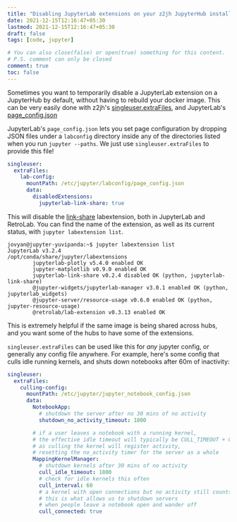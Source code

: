 ```yaml
---
title: "Disabling JupyterLab extensions on your z2jh JupyterHub installations"
date: 2021-12-15T12:16:47+05:30
lastmod: 2021-12-15T12:16:47+05:30
draft: false
tags: [code, jupyter]

# You can also close(false) or open(true) something for this content.
# P.S. comment can only be closed
comment: true
toc: false
---
```


Sometimes you want to temporarily disable a JupyterLab extension on a JupyterHub
by default, without having to rebuild your docker image. This can be very
easily done with z2jh's [singleuser.extraFiles](https://zero-to-jupyterhub.readthedocs.io/en/latest/resources/reference.html#singleuser-extrafiles),
and JupyterLab's [page_config.json](https://jupyterlab.readthedocs.io/en/stable/user/directories.html#labconfig-directories)

JupyterLab's `page_config.json` lets you set page configuration by dropping JSON files
under a `labconfig` directory inside any of the directories listed when you run `jupyter --paths`.
We just use `singleuser.extraFiles` to provide this file!

```yaml
singleuser:
  extraFiles:
    lab-config:
      mountPath: /etc/jupyter/labconfig/page_config.json
      data:
        disabledExtensions:
          jupyterlab-link-share: true
```

This will disable the [link-share](https://github.com/jupyterlab-contrib/jupyterlab-link-share)
labextension, both in JupyterLab and RetroLab. You can find the name of the
extension, as well as its current status, with `jupyter labextension list`.

```
jovyan@jupyter-yuvipanda:~$ jupyter labextension list
JupyterLab v3.2.4
/opt/conda/share/jupyter/labextensions
        jupyterlab-plotly v5.4.0 enabled OK
        jupyter-matplotlib v0.9.0 enabled OK
        jupyterlab-link-share v0.2.4 disabled OK (python, jupyterlab-link-share)
        @jupyter-widgets/jupyterlab-manager v3.0.1 enabled OK (python, jupyterlab_widgets)
        @jupyter-server/resource-usage v0.6.0 enabled OK (python, jupyter-resource-usage)
        @retrolab/lab-extension v0.3.13 enabled OK
```

This is extremely helpful if the same image is being shared across hubs, and
you want some of the hubs to have some of the extensions.

`singleuser.extraFiles` can be used like this for *any* jupyter config, or generally
any config file anywhere. For example, here's some config that culls idle running
kernels, and shuts down notebooks after 60m of inactivity:

```yaml
singleuser:
  extraFiles:
    culling-config:
      mountPath: /etc/jupyter/jupyter_notebook_config.json
      data:
        NotebookApp:
          # shutdown the server after no 30 mins of no activity
          shutdown_no_activity_timeout: 1800

        # if a user leaves a notebook with a running kernel,
        # the effective idle timeout will typically be CULL_TIMEOUT + CULL_KERNEL_TIMEOUT
        # as culling the kernel will register activity,
        # resetting the no_activity timer for the server as a whole
        MappingKernelManager:
          # shutdown kernels after 30 mins of no activity
          cull_idle_timeout: 1800
          # check for idle kernels this often
          cull_interval: 60
          # a kernel with open connections but no activity still counts as idle
          # this is what allows us to shutdown servers
          # when people leave a notebook open and wander off
          cull_connected: true
```